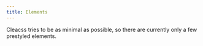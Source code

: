 ```yaml
---
title: Elements
---
```


Cleacss tries to be as minimal as possible, so there are currently only a few prestyled elements.
